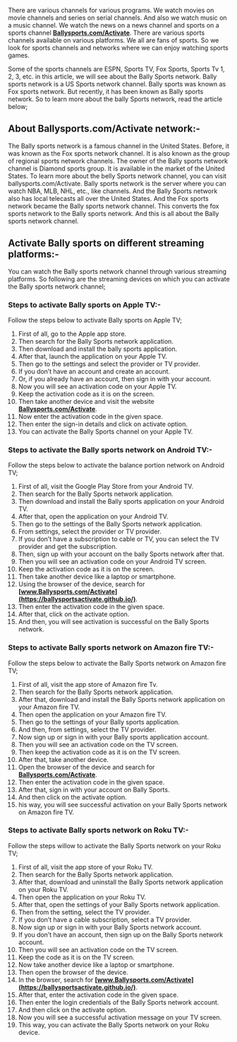 There are various channels for various programs. We watch movies on movie channels and series on serial channels. And also we watch music on a music channel. We watch the news on a news channel and sports on a sports channel **[Ballysports.com/Activate](https://ballysportsactivate.github.io/)**. There are various sports channels available on various platforms. We all are fans of sports. So we look for sports channels and networks where we can enjoy watching sports games.

Some of the sports channels are ESPN, Sports TV, Fox Sports, Sports Tv 1, 2, 3, etc. in this article, we will see about the Bally Sports network. Bally sports network is a US Sports network channel. Bally sports was known as Fox sports network. But recently, it has been known as Bally sports network. So to learn more about the bally Sports network, read the article below;

## About Ballysports.com/Activate network:-
The Bally sports network is a famous channel in the United States. Before, it was known as the Fox sports network channel. It is also known as the group of regional sports network channels. The owner of the Bally sports network channel is Diamond sports group. It is available in the market of the United States. To learn more about the belly Sports network channel, you can visit ballysports.com/Activate. Bally sports network is the server where you can watch NBA, MLB, NHL, etc., like channels. And the Bally Sports network also has local telecasts all over the United States. And the Fox sports network became the Bally sports network channel. This converts the fox sports network to the Bally sports network. And this is all about the Bally sports network channel.

## Activate Bally sports on different streaming platforms:-
You can watch the Bally sports network channel through various streaming platforms. So following are the streaming devices on which you can activate the Bally sports network channel;

### Steps to activate Bally sports on Apple TV:-
Follow the steps below to activate Bally sports on Apple TV;
1. First of all, go to the Apple app store.
2. Then search for the Bally Sports network application.
3. Then download and install the bally sports application.
4. After that, launch the application on your Apple TV.
5. Then go to the settings and select the provider or TV provider.
6. If you don’t have an account and create an account.
7. Or, if you already have an account, then sign in with your account.
8. Now you will see an activation code on your Apple TV.
9. Keep the activation code as it is on the screen.
10. Then take another device and visit the website **[Ballysports.com/Activate](https://ballysportsactivate.github.io/)**.
11. Now enter the activation code in the given space.
12. Then enter the sign-in details and click on activate option.
13. You can activate the Bally Sports channel on your Apple TV.

### Steps to activate the Bally sports network on Android TV:-
Follow the steps below to activate the balance portion network on Android TV;

1. First of all, visit the Google Play Store from your Android TV.
2. Then search for the Bally Sports network application.
3. Then download and install the Bally sports application on your Android TV.
4. After that, open the application on your Android TV.
5. Then go to the settings of the Bally Sports network application.
6. From settings, select the provider or TV provider.
7. If you don’t have a subscription to cable or TV, you can select the TV provider and get the subscription.
8. Then, sign up with your account on the bally Sports network after that.
9. Then you will see an activation code on your Android TV screen.
10. Keep the activation code as it is on the screen.
11. Then take another device like a laptop or smartphone.
12. Using the browser of the device, search for **[www.Ballysports.com/Activate](https://ballysportsactivate.github.io/)**.
13. Then enter the activation code in the given space.
14. After that, click on the activate option.
15. And then, you will see activation is successful on the Bally Sports network.


### Steps to activate Bally sports network on Amazon fire TV:-
Follow the steps below to activate the Bally Sports network on Amazon fire TV;

1. First of all, visit the app store of Amazon fire Tv.
2. Then search for the Bally Sports network application.
3. After that, download and install the Bally Sports network application on your Amazon fire TV.
4. Then open the application on your Amazon fire TV.
5. Then go to the settings of your Bally sports application.
6. And then, from settings, select the TV provider.
7. Now sign up or sign in with your Bally sports application account.
8. Then you will see an activation code on the TV screen.
9. Then keep the activation code as it is on the TV screen.
10. After that, take another device.
11. Open the browser of the device and search for **[Ballysports.com/Activate](https://ballysportsactivate.github.io/)**.
12. Then enter the activation code in the given space.
13. After that, sign in with your account on Bally Sports.
14. And then click on the activate option.
15. his way, you will see successful activation on your Bally Sports network on Amazon fire TV.

### Steps to activate Bally sports network on Roku TV:-
Follow the steps willow to activate the Bally Sports network on your Roku TV;

1. First of all, visit the app store of your Roku TV.
2. Then search for the Bally Sports network application.
3. After that, download and uninstall the Bally Sports network application on your Roku TV.
4. Then open the application on your Roku TV.
5. After that, open the settings of your Bally Sports network application.
6. Then from the setting, select the TV provider.
7. If you don’t have a cable subscription, select a TV provider.
8. Now sign up or sign in with your Bally Sports network account.
9. If you don’t have an account, then sign up on the Bally Sports network account.
10. Then you will see an activation code on the TV screen.
11. Keep the code as it is on the TV screen.
12. Now take another device like a laptop or smartphone.
13. Then open the browser of the device.
14. In the browser, search for **[www.Ballysports.com/Activate](https://ballysportsactivate.github.io/)**.
15. After that, enter the activation code in the given space.
16. Then enter the login credentials of the Bally Sports network account.
17. And then click on the activate option.
18. Now you will see a successful activation message on your TV screen.
19. This way, you can activate the Bally Sports network on your Roku device.
